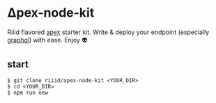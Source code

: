 # ∆pex-node-kit

Riiid flavored [apex](https://github.com/apex/apex) starter kit.
Write & deploy your endpoint (especially [graphql](http://graphql.org/)) with ease. Enjoy :alien:

## start

```
$ git clone riiid/apex-node-kit <YOUR_DIR>
$ cd <YOUR_DIR>
$ npm run new
```

